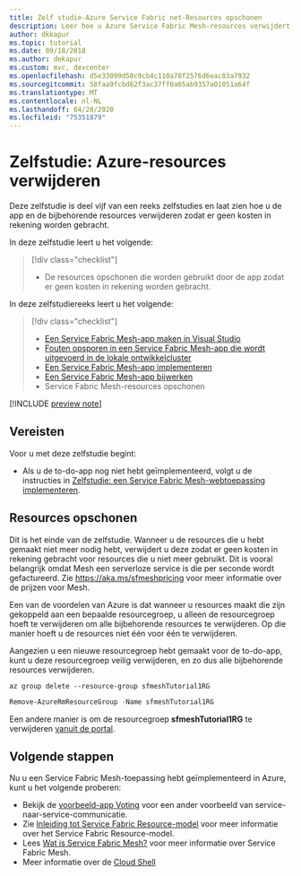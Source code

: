 ```yaml
---
title: Zelf studie-Azure Service Fabric net-Resources opschonen
description: Leer hoe u Azure Service Fabric Mesh-resources verwijdert, zodat er geen kosten in rekening worden gebracht voor resources die u niet meer gebruikt.
author: dkkapur
ms.topic: tutorial
ms.date: 09/18/2018
ms.author: dekapur
ms.custom: mvc, devcenter
ms.openlocfilehash: d5e33099d58c9cb4c110a78f2576d6eac83a7932
ms.sourcegitcommit: 58faa9fcbd62f3ac37ff0a65ab9357a01051a64f
ms.translationtype: MT
ms.contentlocale: nl-NL
ms.lasthandoff: 04/28/2020
ms.locfileid: "75351879"
---
```

# <a name="tutorial-remove-azure-resources"></a>Zelfstudie: Azure-resources verwijderen

Deze zelfstudie is deel vijf van een reeks zelfstudies en laat zien hoe u de app en de bijbehorende resources verwijderen zodat er geen kosten in rekening worden gebracht.

In deze zelfstudie leert u het volgende:
> [!div class="checklist"]
> * De resources opschonen die worden gebruikt door de app zodat er geen kosten in rekening worden gebracht.

In deze zelfstudiereeks leert u het volgende:
> [!div class="checklist"]
> * [Een Service Fabric Mesh-app maken in Visual Studio](service-fabric-mesh-tutorial-create-dotnetcore.md)
> * [Fouten opsporen in een Service Fabric Mesh-app die wordt uitgevoerd in de lokale ontwikkelcluster](service-fabric-mesh-tutorial-debug-service-fabric-mesh-app.md)
> * [Een Service Fabric Mesh-app implementeren](service-fabric-mesh-tutorial-deploy-service-fabric-mesh-app.md)
> * [Een Service Fabric Mesh-app bijwerken](service-fabric-mesh-tutorial-upgrade.md)
> * Service Fabric Mesh-resources opschonen

[!INCLUDE [preview note](./includes/include-preview-note.md)]

## <a name="prerequisites"></a>Vereisten

Voor u met deze zelfstudie begint:

* Als u de to-do-app nog niet hebt geïmplementeerd, volgt u de instructies in [Zelfstudie: een Service Fabric Mesh-webtoepassing implementeren](service-fabric-mesh-tutorial-deploy-service-fabric-mesh-app.md).

## <a name="clean-up-resources"></a>Resources opschonen

Dit is het einde van de zelfstudie. Wanneer u de resources die u hebt gemaakt niet meer nodig hebt, verwijdert u deze zodat er geen kosten in rekening gebracht voor resources die u niet meer gebruikt. Dit is vooral belangrijk omdat Mesh een serverloze service is die per seconde wordt gefactureerd. Zie https://aka.ms/sfmeshpricing voor meer informatie over de prijzen voor Mesh.

Een van de voordelen van Azure is dat wanneer u resources maakt die zijn gekoppeld aan een bepaalde resourcegroep, u alleen de resourcegroep hoeft te verwijderen om alle bijbehorende resources te verwijderen. Op die manier hoeft u de resources niet één voor één te verwijderen.

Aangezien u een nieuwe resourcegroep hebt gemaakt voor de to-do-app, kunt u deze resourcegroep veilig verwijderen, en zo dus alle bijbehorende resources verwijderen.

```azurecli
az group delete --resource-group sfmeshTutorial1RG
```

```powershell
Remove-AzureRmResourceGroup -Name sfmeshTutorial1RG
```

Een andere manier is om de resourcegroep **sfmeshTutorial1RG** te verwijderen [vanuit de portal](../azure-resource-manager/management/manage-resource-groups-portal.md#delete-resource-groups). 

## <a name="next-steps"></a>Volgende stappen

Nu u een Service Fabric Mesh-toepassing hebt geïmplementeerd in Azure, kunt u het volgende proberen:

* Bekijk de [voorbeeld-app Voting](https://github.com/Azure-Samples/service-fabric-mesh/tree/master/src/votingapp) voor een ander voorbeeld van service-naar-service-communicatie.
* Zie [Inleiding tot Service Fabric Resource-model](service-fabric-mesh-service-fabric-resources.md) voor meer informatie over het Service Fabric Resource-model.
* Lees [Wat is Service Fabric Mesh?](service-fabric-mesh-overview.md) voor meer informatie over Service Fabric Mesh.
* Meer informatie over de [Cloud Shell](https://docs.microsoft.com/azure/cloud-shell/overview)